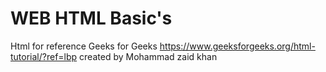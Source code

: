 # WEB HTML Basic's

Html  for reference Geeks for Geeks https://www.geeksforgeeks.org/html-tutorial/?ref=lbp  created by Mohammad zaid khan
